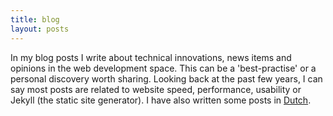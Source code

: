 ```yaml
---
title: blog
layout: posts
---
```


In my blog posts I write about technical innovations, news items and opinions in the web development space. This can be a 'best-practise' or a personal discovery worth sharing. Looking back at the past few years, I can say most posts are related to website speed, performance, usability or Jekyll (the static site generator). I have also written some posts in [Dutch](https://www.usecue.nl/blog/).